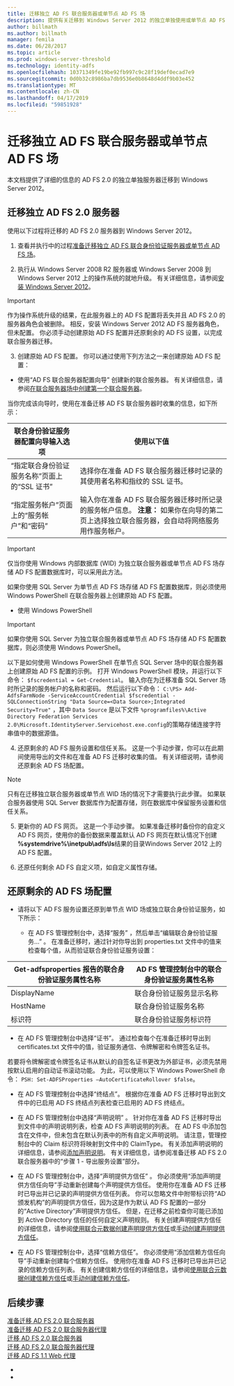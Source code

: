 ```yaml
---
title: 迁移独立 AD FS 联合服务器或单节点 AD FS 场
description: 提供有关迁移到 Windows Server 2012 的独立单独使用或单节点 AD FS 2.0 服务器的信息
author: billmath
ms.author: billmath
manager: femila
ms.date: 06/28/2017
ms.topic: article
ms.prod: windows-server-threshold
ms.technology: identity-adfs
ms.openlocfilehash: 10371349fe19be92fb997c9c28f19def0ecad7e9
ms.sourcegitcommit: 0d0b32c8986ba7db9536e0b8648d4ddf9b03e452
ms.translationtype: MT
ms.contentlocale: zh-CN
ms.lasthandoff: 04/17/2019
ms.locfileid: "59851928"
---
```

# <a name="migrate-a-stand-alone-ad-fs-federation-server-or-a-single-node-ad-fs-farm"></a>迁移独立 AD FS 联合服务器或单节点 AD FS 场  
本文档提供了详细的信息的 AD FS 2.0 的独立单独服务器迁移到 Windows Server 2012。

## <a name="migrate-a-stand-alone-ad-fs-20-server"></a>迁移独立 AD FS 2.0 服务器

使用以下过程将迁移的 AD FS 2.0 服务器到 Windows Server 2012。
  
1.  查看并执行中的过程[准备迁移独立 AD FS 联合身份验证服务器或单节点 AD FS 场](prepare-to-migrate-a-stand-alone-ad-fs-federation-server.md)。  
  
2.  执行从 Windows Server 2008 R2 服务器或 Windows Server 2008 到 Windows Server 2012 上的操作系统的就地升级。 有关详细信息，请参阅[安装 Windows Server 2012](https://technet.microsoft.com/library/jj134246.aspx)。  
  
> [!IMPORTANT]
>  作为操作系统升级的结果，在此服务器上的 AD FS 配置将丢失并且 AD FS 2.0 的服务器角色会被删除。 相反，安装 Windows Server 2012 AD FS 服务器角色，但未配置。 你必须手动创建原始 AD FS 配置并还原剩余的 AD FS 设置，以完成联合服务器迁移。  
  
3.  创建原始 AD FS 配置。 你可以通过使用下列方法之一来创建原始 AD FS 配置：  
  
-   使用“AD FS 联合服务器配置向导”  创建新的联合服务器。 有关详细信息，请参阅[在联合服务器场中创建第一个联合服务器](Create-the-First-Federation-Server-in-a-Federation-Server-Farm.md)。  
  
当你完成该向导时，使用在准备迁移 AD FS 联合服务器时收集的信息，如下所示：  
  
 |**联合身份验证服务器配置向导输入选项**|**使用以下值**| 
|-----|-----| 
|“指定联合身份验证服务名称”页面上的“SSL 证书”|选择你在准备 AD FS 联合服务器迁移时记录的其使用者名称和指纹的 SSL 证书。|  
|“指定服务帐户”页面上的“服务帐户”和“密码”|输入你在准备 AD FS 联合服务器迁移时所记录的服务帐户信息。 **注意：** 如果你在向导的第二页上选择独立联合服务器，会自动将网络服务用作服务帐户。|  
  
> [!IMPORTANT] 
> 仅当你使用 Windows 内部数据库 (WID) 为独立联合服务器或单节点 AD FS 场存储 AD FS 配置数据库时，可以采用此方法。  
>
>  如果你使用 SQL Server 为单节点 AD FS 场存储 AD FS 配置数据库，则必须使用 Windows PowerShell 在联合服务器上创建原始 AD FS 配置。  
  
-   使用 Windows PowerShell  
  
> [!IMPORTANT]
>  如果你使用 SQL Server 为独立联合服务器或单节点 AD FS 场存储 AD FS 配置数据库，则必须使用 Windows PowerShell。  
  
以下是如何使用 Windows PowerShell 在单节点 SQL Server 场中的联合服务器上创建原始 AD FS 配置的示例。  打开 Windows PowerShell 模块，并运行以下命令： `$fscredential = Get-Credential`。 输入你在为迁移准备 SQL Server 场时所记录的服务帐户的名称和密码。 然后运行以下命令： `C:\PS> Add-AdfsFarmNode -ServiceAccountCredential $fscredential -SQLConnectionString "Data Source=<Data Source>;Integrated Security=True"` ，其中 `Data Source` 是以下文件 `%programfiles%\Active Directory Federation Services 2.0\Microsoft.IdentityServer.Servicehost.exe.config`的策略存储连接字符串值中的数据源值。  
  
4.  还原剩余的 AD FS 服务设置和信任关系。 这是一个手动步骤，你可以在此期间使用导出的文件和在准备 AD FS 迁移时收集的值。 有关详细说明，请参阅还原剩余 AD FS 场配置。  
  
> [!NOTE]
>  只有在迁移独立联合服务器或单节点 WID 场的情况下才需要执行此步骤。  如果联合服务器使用 SQL Server 数据库作为配置存储，则在数据库中保留服务设置和信任关系。  
  
5.  更新你的 AD FS 网页。 这是一个手动步骤。 如果准备迁移时备份你的自定义 AD FS 网页，使用你的备份数据来覆盖默认 AD FS 网页在默认情况下创建 **%systemdrive%\inetpub\adfs\ls**结果的目录Windows Server 2012 上的 AD FS 配置。  
  
6.  还原任何剩余 AD FS 自定义项，如自定义属性存储。  
  
## <a name="restoring-the-remaining-ad-fs-farm-configuration"></a>还原剩余的 AD FS 场配置  
  
-   请将以下 AD FS 服务设置还原到单节点 WID 场或独立联合身份验证服务，如下所示：  
  
    -   在 AD FS 管理控制台中，选择“服务”  ，然后单击“编辑联合身份验证服务...” 。 在准备迁移时，通过针对你导出到 properties.txt 文件中的值来检查每个值，从而验证联合身份验证服务设置：  
  
    
|**Get-adfsproperties 报告的联合身份验证服务属性名称**|**AD FS 管理控制台中的联合身份验证服务属性名称**|  
|-----|-----|
|DisplayName|联合身份验证服务显示名称|  
|HostName|联合身份验证服务名称|  
|标识符|联合身份验证服务标识符|  
  
-   在 AD FS 管理控制台中选择“证书”。 通过检查每个在准备迁移时导出到 certificates.txt 文件中的值，验证服务通信、令牌解密和令牌签名证书。  
  
若要将令牌解密或令牌签名证书从默认的自签名证书更改为外部证书，必须先禁用按默认启用的自动证书滚动功能。  为此，可以使用以下 Windows PowerShell 命令： `PSH: Set-ADFSProperties –AutoCertificateRollover $false`。  
  
-   在 AD FS 管理控制台中选择“终结点”。 根据你在准备 AD FS 迁移时导出到文件中的已启用 AD FS 终结点列表检查已启用的 AD FS 终结点。  
  
-   在 AD FS 管理控制台中选择“声明说明” 。 针对你在准备 AD FS 迁移时导出到文件中的声明说明列表，检查 AD FS 声明说明的列表。 在 AD FS 中添加包含在文件中，但未包含在默认列表中的所有自定义声明说明。  请注意，管理控制台中的 Claim 标识符将映射到文件中的 ClaimType。  有关添加声明说明的详细信息，请参阅[添加声明说明](../operations/add-a-claim-description.md)。 有关详细信息，请参阅准备迁移 AD FS 2.0 联合服务器中的“步骤 1 - 导出服务设置”部分。  
  
-   在 AD FS 管理控制台中，选择“声明提供方信任” 。 你必须使用“添加声明提供方信任向导”手动重新创建每个声明提供方信任。  使用你在准备 AD FS 迁移时已导出并已记录的声明提供方信任列表。 你可以忽略文件中附带标识符“AD 颁发机构”的声明提供方信任，因为这是作为默认 AD FS 配置的一部分的“Active Directory”声明提供方信任。  但是，在迁移之前检查你可能已添加到 Active Directory 信任的任何自定义声明规则。 有关创建声明提供方信任的详细信息，请参阅[使用联合元数据创建声明提供方信任](../operations/create-a-claims-provider-trust.md#to-create-a-claims-provider-trust-using-federation-metadata)或[手动创建声明提供方信任](../operations/create-a-claims-provider-trust.md#to-create-a-claims-provider-trust-manually)。  
  
-   在 AD FS 管理控制台中，选择“信赖方信任”。 你必须使用“添加信赖方信任向导”手动重新创建每个信赖方信任。 使用你在准备 AD FS 迁移时已导出并已记录的信赖方信任列表。 有关创建信赖方信任的详细信息，请参阅[使用联合元数据创建信赖方信任](../operations/create-a-relying-party-trust.md#to-create-a-claims-aware-relying-party-trust-using-federation-metadata)或[手动创建信赖方信任](../operations/create-a-relying-party-trust.md#to-create-a-claims-aware-relying-party-trust-manually)。 

## <a name="next-steps"></a>后续步骤
 [准备迁移 AD FS 2.0 联合服务器](prepare-to-migrate-ad-fs-fed-server.md)   
 [准备迁移 AD FS 2.0 联合服务器代理](prepare-to-migrate-ad-fs-fed-proxy.md)   
 [迁移 AD FS 2.0 联合服务器](migrate-the-ad-fs-fed-server.md)   
 [迁移 AD FS 2.0 联合服务器代理](migrate-the-ad-fs-2-fed-server-proxy.md)   
 [迁移 AD FS 1.1 Web 代理](migrate-the-ad-fs-web-agent.md)




-   
-    